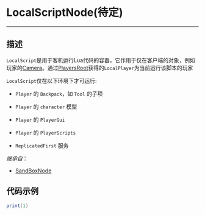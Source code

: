 # LocalScriptNode(待定)
-----------------------------------------------------------------------------------------
## 描述

`LocalScript`是用于客机运行Lua代码的容器，它作用于仅在客户端的对象，例如玩家的[Camera](/Api/Class/GamePlay/SandboxCameraObject.md)。通过[PlayersRoot](/Api/Class/GamePlay/SandBoxPlayersRoot.md)获得的`LocalPlayer`为当前运行该脚本的玩家

`LocalScript`仅在以下环境下才可运行:

* `Player` 的 `Backpack`，如 `Tool` 的子项

* `Player` 的 `character` 模型

* `Player` 的 `PlayerGui`

* `Player` 的 `PlayerScripts`

* `ReplicatedFirst` 服务

*继承自*：

* [SandBoxNode](/Api/Class/NoType/SandBoxNode.md)


## 代码示例

```lua
print(1)
```